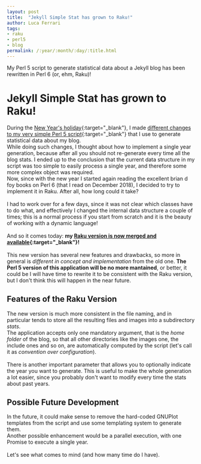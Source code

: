 ```yaml
---
layout: post
title:  "Jekyll Simple Stat has grown to Raku!"
author: Luca Ferrari
tags:
- raku
- perl5
- blog
permalink: /:year/:month/:day/:title.html
---
```

My Perl 5 script to generate statistical data about a Jekyll blog has been rewritten in Perl 6 (or, ehm, Raku)!

# Jekyll Simple Stat has grown to Raku!

During the [New Year's holiday](https://fluca1978.github.io/2020/01/05/NewStats.html){:target="_blank"}, I made [different changes to my very simple Perl 5 script](https://github.com/fluca1978/jekyll-simple-stats/blob/master/jekyll_simple_stats.pl){:target="_blank"} that I use to generate statistical data about my blog.
<br/>
While doing such changes, I thought about how to implement a single year generation, because after all you should not re-generate every time all the blog stats. I ended up to the conclusion that the current data structure in my script was too simple to easily process a single year, and therefore some more complex object was required.
<br/>
Now, since with the new year I started again reading the excellent brian d foy books on Perl 6 (that I read on December 2018), I decided to try to implement it in Raku. After all, how long could it take?
<br/>
<br/>
I had to work over for a few days, since it was not clear which classes have to do what, and effectively I changed the internal data structure a couple of times; this is a normal process if you start from scratch and it is the beauty of working with a dynamic language!
<br/>
<br/>
And so it comes today: **my [Raku version is now merged and available](https://github.com/fluca1978/jekyll-simple-stats/blob/master/jss.p6){:target="_blank"}!**
<br/>
<br/>
This new version has several new features and drawbacks, so more in general is *different in concept and implementation* from the old one. **The Perl 5 version of this application will be no more mantained**, or better, it could be I will have time to rewrite it to be consistent with the Raku version, but I don't think this will happen in the near future.

## Features of the Raku Version

The new version is much more consistent in the file naming, and in particular tends to store all the resulting files and images into a subdirectory *stats*. 
<br/>
The application accepts only one mandatory argument, that is the *home folder* of the blog, so that all other directories like the images one, the include ones and so on, are automatically computed by the script (let's call it as *convention over configuration*).
<br/>
<br/>
There is another important parameter that allows you to optionally indicate the year you want to generate. This is useful to make the whole generation a lot easier, since you probably don't want to modify every time the stats about past years.

## Possible Future Development

In the future, it could make sense to remove the hard-coded GNUPlot templates from the script and use some templating system to generate them.
<br/>
Another possible enhancement would be a parallel execution, with one Promise to execute a single year.
<br/>
<br/>
Let's see what comes to mind (and how many time do I have).
